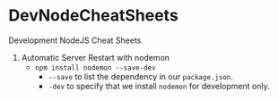 # DevNodeCheatSheets
Development NodeJS Cheat Sheets

1. Automatic Server Restart with nodemon
      *  `npm install nodemon --save-dev`
         +  `--save` to list the dependency in our `package.json`.
         +  `-dev` to specify that we install `nodemon` for development only.

